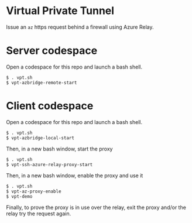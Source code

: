 # Virtual Private Tunnel
Issue an `az` https request behind a firewall using Azure Relay.

# Server codespace
Open a codespace for this repo and launch a bash shell. 
```
$ . vpt.sh
$ vpt-azbridge-remote-start
```
# Client codespace
Open a codespace for this repo and launch a bash shell.
```
$ . vpt.sh
$ vpt-azbridge-local-start
```
Then, in a new bash window, start the proxy
```
$ . vpt.sh
$ vpt-ssh-azure-relay-proxy-start
```
Then, in a new bash window, enable the proxy and use it
```
$ . vpt.sh
$ vpt-az-proxy-enable
$ vpt-demo
```
Finally, to prove the proxy is in use over the relay, exit the proxy and/or the relay try the request again.
